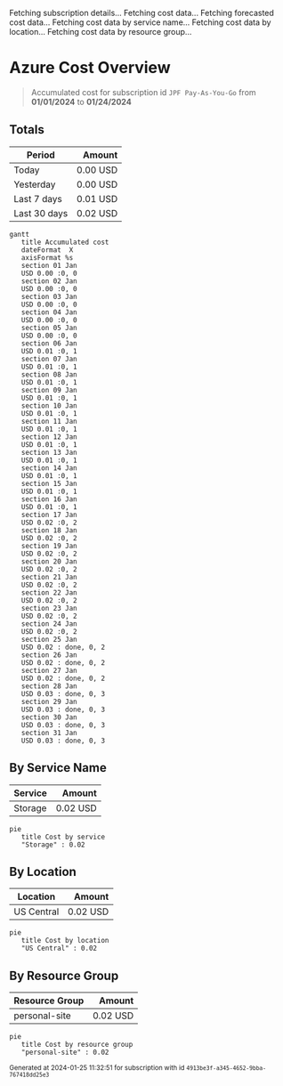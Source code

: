 Fetching subscription details...
Fetching cost data...
Fetching forecasted cost data...
Fetching cost data by service name...
Fetching cost data by location...
Fetching cost data by resource group...
# Azure Cost Overview

> Accumulated cost for subscription id `JPF Pay-As-You-Go` from **01/01/2024** to **01/24/2024**

## Totals

|Period|Amount|
|---|---:|
|Today|0.00 USD|
|Yesterday|0.00 USD|
|Last 7 days|0.01 USD|
|Last 30 days|0.02 USD|

```mermaid
gantt
   title Accumulated cost
   dateFormat  X
   axisFormat %s
   section 01 Jan
   USD 0.00 :0, 0
   section 02 Jan
   USD 0.00 :0, 0
   section 03 Jan
   USD 0.00 :0, 0
   section 04 Jan
   USD 0.00 :0, 0
   section 05 Jan
   USD 0.00 :0, 0
   section 06 Jan
   USD 0.01 :0, 1
   section 07 Jan
   USD 0.01 :0, 1
   section 08 Jan
   USD 0.01 :0, 1
   section 09 Jan
   USD 0.01 :0, 1
   section 10 Jan
   USD 0.01 :0, 1
   section 11 Jan
   USD 0.01 :0, 1
   section 12 Jan
   USD 0.01 :0, 1
   section 13 Jan
   USD 0.01 :0, 1
   section 14 Jan
   USD 0.01 :0, 1
   section 15 Jan
   USD 0.01 :0, 1
   section 16 Jan
   USD 0.01 :0, 1
   section 17 Jan
   USD 0.02 :0, 2
   section 18 Jan
   USD 0.02 :0, 2
   section 19 Jan
   USD 0.02 :0, 2
   section 20 Jan
   USD 0.02 :0, 2
   section 21 Jan
   USD 0.02 :0, 2
   section 22 Jan
   USD 0.02 :0, 2
   section 23 Jan
   USD 0.02 :0, 2
   section 24 Jan
   USD 0.02 :0, 2
   section 25 Jan
   USD 0.02 : done, 0, 2
   section 26 Jan
   USD 0.02 : done, 0, 2
   section 27 Jan
   USD 0.02 : done, 0, 2
   section 28 Jan
   USD 0.03 : done, 0, 3
   section 29 Jan
   USD 0.03 : done, 0, 3
   section 30 Jan
   USD 0.03 : done, 0, 3
   section 31 Jan
   USD 0.03 : done, 0, 3
```

## By Service Name

|Service|Amount|
|---|---:|
|Storage|0.02 USD|

```mermaid
pie
   title Cost by service
   "Storage" : 0.02
```

## By Location

|Location|Amount|
|---|---:|
|US Central|0.02 USD|

```mermaid
pie
   title Cost by location
   "US Central" : 0.02
```

## By Resource Group

|Resource Group|Amount|
|---|---:|
|personal-site|0.02 USD|

```mermaid
pie
   title Cost by resource group
   "personal-site" : 0.02
```

<sup>Generated at 2024-01-25 11:32:51 for subscription with id `4913be3f-a345-4652-9bba-767418dd25e3`</sup>
